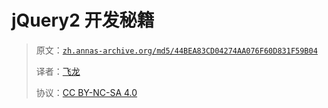 # jQuery2 开发秘籍

> 原文：[`zh.annas-archive.org/md5/44BEA83CD04274AA076F60D831F59B04`](https://zh.annas-archive.org/md5/44BEA83CD04274AA076F60D831F59B04)
> 
> 译者：[飞龙](https://github.com/wizardforcel)
> 
> 协议：[CC BY-NC-SA 4.0](http://creativecommons.org/licenses/by-nc-sa/4.0/)